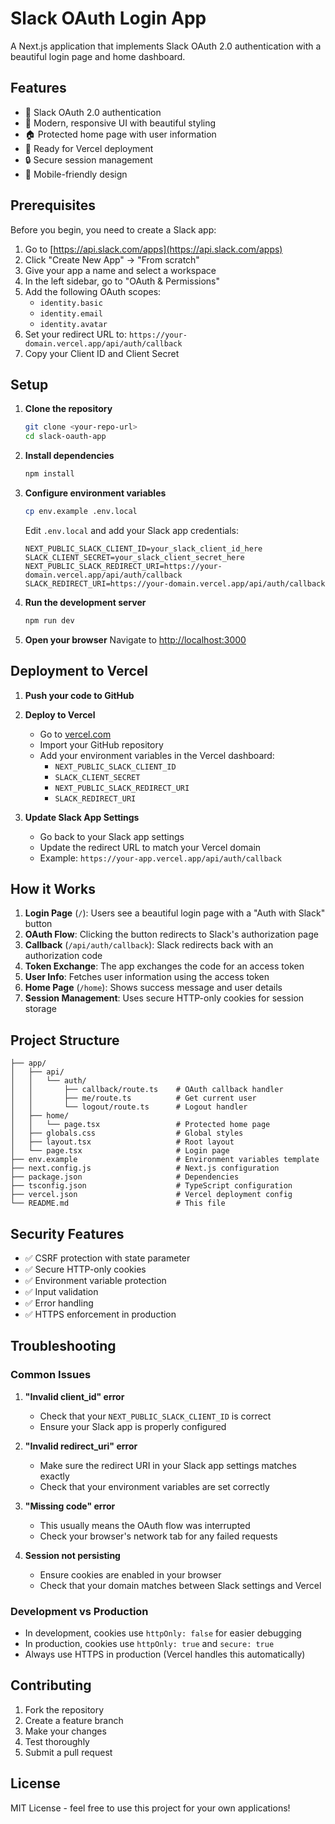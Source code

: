 # Slack OAuth Login App

A Next.js application that implements Slack OAuth 2.0 authentication with a beautiful login page and home dashboard.

## Features

- 🔐 Slack OAuth 2.0 authentication
- 🎨 Modern, responsive UI with beautiful styling
- 🏠 Protected home page with user information
- 🚀 Ready for Vercel deployment
- 🔒 Secure session management
- 📱 Mobile-friendly design

## Prerequisites

Before you begin, you need to create a Slack app:

1. Go to [https://api.slack.com/apps](https://api.slack.com/apps)
2. Click "Create New App" → "From scratch"
3. Give your app a name and select a workspace
4. In the left sidebar, go to "OAuth & Permissions"
5. Add the following OAuth scopes:
   - `identity.basic`
   - `identity.email`
   - `identity.avatar`
6. Set your redirect URL to: `https://your-domain.vercel.app/api/auth/callback`
7. Copy your Client ID and Client Secret

## Setup

1. **Clone the repository**

   ```bash
   git clone <your-repo-url>
   cd slack-oauth-app
   ```

2. **Install dependencies**

   ```bash
   npm install
   ```

3. **Configure environment variables**

   ```bash
   cp env.example .env.local
   ```

   Edit `.env.local` and add your Slack app credentials:

   ```env
   NEXT_PUBLIC_SLACK_CLIENT_ID=your_slack_client_id_here
   SLACK_CLIENT_SECRET=your_slack_client_secret_here
   NEXT_PUBLIC_SLACK_REDIRECT_URI=https://your-domain.vercel.app/api/auth/callback
   SLACK_REDIRECT_URI=https://your-domain.vercel.app/api/auth/callback
   ```

4. **Run the development server**

   ```bash
   npm run dev
   ```

5. **Open your browser**
   Navigate to [http://localhost:3000](http://localhost:3000)

## Deployment to Vercel

1. **Push your code to GitHub**

2. **Deploy to Vercel**

   - Go to [vercel.com](https://vercel.com)
   - Import your GitHub repository
   - Add your environment variables in the Vercel dashboard:
     - `NEXT_PUBLIC_SLACK_CLIENT_ID`
     - `SLACK_CLIENT_SECRET`
     - `NEXT_PUBLIC_SLACK_REDIRECT_URI`
     - `SLACK_REDIRECT_URI`

3. **Update Slack App Settings**
   - Go back to your Slack app settings
   - Update the redirect URL to match your Vercel domain
   - Example: `https://your-app.vercel.app/api/auth/callback`

## How it Works

1. **Login Page** (`/`): Users see a beautiful login page with a "Auth with Slack" button
2. **OAuth Flow**: Clicking the button redirects to Slack's authorization page
3. **Callback** (`/api/auth/callback`): Slack redirects back with an authorization code
4. **Token Exchange**: The app exchanges the code for an access token
5. **User Info**: Fetches user information using the access token
6. **Home Page** (`/home`): Shows success message and user details
7. **Session Management**: Uses secure HTTP-only cookies for session storage

## Project Structure

```
├── app/
│   ├── api/
│   │   └── auth/
│   │       ├── callback/route.ts    # OAuth callback handler
│   │       ├── me/route.ts          # Get current user
│   │       └── logout/route.ts      # Logout handler
│   ├── home/
│   │   └── page.tsx                 # Protected home page
│   ├── globals.css                  # Global styles
│   ├── layout.tsx                   # Root layout
│   └── page.tsx                     # Login page
├── env.example                      # Environment variables template
├── next.config.js                   # Next.js configuration
├── package.json                     # Dependencies
├── tsconfig.json                    # TypeScript configuration
├── vercel.json                      # Vercel deployment config
└── README.md                        # This file
```

## Security Features

- ✅ CSRF protection with state parameter
- ✅ Secure HTTP-only cookies
- ✅ Environment variable protection
- ✅ Input validation
- ✅ Error handling
- ✅ HTTPS enforcement in production

## Troubleshooting

### Common Issues

1. **"Invalid client_id" error**

   - Check that your `NEXT_PUBLIC_SLACK_CLIENT_ID` is correct
   - Ensure your Slack app is properly configured

2. **"Invalid redirect_uri" error**

   - Make sure the redirect URI in your Slack app settings matches exactly
   - Check that your environment variables are set correctly

3. **"Missing code" error**

   - This usually means the OAuth flow was interrupted
   - Check your browser's network tab for any failed requests

4. **Session not persisting**
   - Ensure cookies are enabled in your browser
   - Check that your domain matches between Slack settings and Vercel

### Development vs Production

- In development, cookies use `httpOnly: false` for easier debugging
- In production, cookies use `httpOnly: true` and `secure: true`
- Always use HTTPS in production (Vercel handles this automatically)

## Contributing

1. Fork the repository
2. Create a feature branch
3. Make your changes
4. Test thoroughly
5. Submit a pull request

## License

MIT License - feel free to use this project for your own applications!

